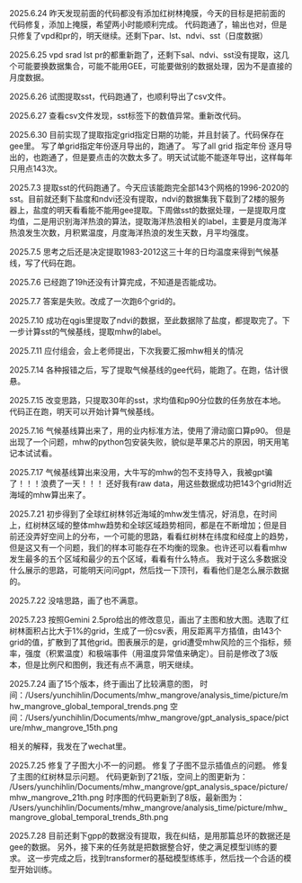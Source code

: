2025.6.24 
昨天发现前面的代码都没有添加红树林掩膜，今天的目标是把前面的代码修复，添加上掩膜，希望两小时能顺利完成。
代码跑通了，输出也对，但是只修复了vpd和pr的，明天继续。还剩下par、lst、ndvi、sst（日度数据）

2025.6.25
vpd srad lst pr的都重新跑了，还剩下sal、ndvi、sst没有提取，这几个可能要换数据集合，可能不能用GEE，可能要做别的数据处理，因为不是直接的月度数据。

2025.6.26
试图提取sst，代码跑通了，也顺利导出了csv文件。

2025.6.27
查看csv文件发现，sst标签下的数值异常。重新改代码。

2025.6.30
目前实现了提取指定grid指定日期的功能，并且封装了。代码保存在gee里。
写了单grid指定年份逐月导出的，跑通了。
写了all grid 指定年份 逐月导出的，也跑通了，但是要点击的次数太多了。明天试试能不能逐年导出，这样每年只用点143次。

2025.7.3
提取sst的代码跑通了。今天应该能跑完全部143个网格的1996-2020的sst。目前就还剩下盐度和ndvi还没有提取，ndvi的数据集我下载到了2楼的服务器上，盐度的明天看看能不能用gee提取。下周做sst的数据处理，一是提取月度均值，二是用识别海洋热浪的算法，提取海洋热浪相关的label，主要是月度海洋热浪发生次数，月积累温度，月度海洋热浪的发生天数，月平均强度。

2025.7.5
思考之后还是决定提取1983-2012这三十年的日均温度来得到气候基线，写了代码在跑。

2025.7.6
已经跑了19h还没有计算完成，不知道是否能成功。

2025.7.7
答案是失败。改成了一次跑6个grid的。

2025.7.10
成功在qgis里提取了ndvi的数据，至此数据除了盐度，都提取完了。下一步计算sst的气候基线，提取mhw的label。

2025.7.11
应付组会，会上老师提出，下次我要汇报mhw相关的情况

2025.7.14
各种报错之后，写了提取气候基线的gee代码，能跑了。在跑，估计很悬。

2025.7.15
改变思路，只提取30年的sst，求均值和p90分位数的任务放在本地。代码正在跑，明天可以开始计算气候基线。

2025.7.16
气候基线算出来了，用的业内标准方法，使用了滑动窗口算p90。
但是出现了一个问题，mhw的python包安装失败，貌似是苹果芯片的原因，明天用笔记本试试看。

2025.7.17
气候基线算出来没用，大牛写的mhw的包不支持导入，我被gpt骗了！！！浪费了一天！！！
还好我有raw data，用这些数据成功把143个grid附近海域的mhw算出来了。

2025.7.21
初步得到了全球红树林邻近海域的mhw发生情况，好消息，在时间上，红树林区域的整体mhw趋势和全球区域趋势相同，都是在不断增加；但是目前还没弄好空间上的分布，一个可能的思路，看看红树林在纬度和经度上的趋势，但是这又有一个问题，我们的样本可能存在不均衡的现象。也许还可以看看mhw发生最多的五个区域和最少的五个区域，看看有什么特点。
我对于这么多数据没什么展示的思路，可能明天问问gpt，然后找一下顶刊，看看他们是怎么展示数据的。

2025.7.22
没啥思路，画了也不满意。

2025.7.23
按照Gemini 2.5pro给出的修改意见，画出了主图和放大图。选取了红树林面积占比大于1%的grid，生成了一份csv表，用反距离平方插值，由143个grid的值，扩散到了其他grid。图表展示的是，grid遭受mhw风险的三个指标，频率，强度（积累温度）和极端事件（用温度异常值来确定）。目前是修改了3版本，但是比例尺和图例，我还有点不满意，明天继续。

2025.7.24
画了15个版本，终于画出了比较满意的图，
时间：/Users/yunchihlin/Documents/mhw_mangrove/analysis_time/picture/mhw_mangrove_global_temporal_trends.png
空间：/Users/yunchihlin/Documents/mhw_mangrove/gpt_analysis_space/picture/mhw_mangrove_15th.png

相关的解释，我发在了wechat里。

2025.7.25
修复了子图大小不一的问题。
修复了子图不显示插值点的问题。
修复了主图的红树林显示问题。
代码更新到了21版，空间上的图更新为：
/Users/yunchihlin/Documents/mhw_mangrove/gpt_analysis_space/picture/mhw_mangrove_21th.png
时序图的代码更新到了8版，最新图为：
/Users/yunchihlin/Documents/mhw_mangrove/analysis_time/picture/mhw_mangrove_global_temporal_trends_8th.png

2025.7.28
目前还剩下gpp的数据没有提取，我在纠结，是用那篇总环的数据还是gee的数据。
另外，接下来的任务就是把数据整合好，使之满足模型训练的要求。
这一步完成之后，找到transformer的基础模型练练手，然后找一个合适的模型开始训练。